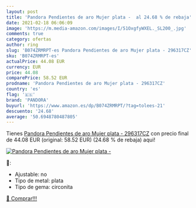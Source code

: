 ```yaml
---
layout: post
title: 'Pandora Pendientes de aro Mujer plata -  al 24.68 % de rebaja'
date: 2021-02-18 06:06:09
image: 'https://m.media-amazon.com/images/I/51OxgfyWXEL._SL200_.jpg'
comments: true
category: ofertas
author: ring
slug: 'B074ZRMRPT-es Pandora Pendientes de aro Mujer plata - 296317CZ'
sku: 'B074ZRMRPT-es'
actualPrice: 44.08 EUR
currency: EUR
price: 44.08
comparePrice: 58.52 EUR
prodname: 'Pandora Pendientes de aro Mujer plata - 296317CZ'
country: 'es'
flag: '🇪🇸'
brand: 'PANDORA'
buyurl: 'https://www.amazon.es/dp/B074ZRMRPT/?tag=tolees-21'
descuento: '24.68'
average: '50.6948780487805'
---
```


Tienes [Pandora Pendientes de aro Mujer plata - 296317CZ](https://www.amazon.es/dp/B074ZRMRPT/?tag=tolees-21) con precio final de  44.08 EUR (original: 58.52 EUR) (24.68 %  de rebaja) aqui!

[![Pandora Pendientes de aro Mujer plata - ](https://m.media-amazon.com/images/I/51OxgfyWXEL._SL200_.jpg)](https://www.amazon.es/dp/B074ZRMRPT/?tag=tolees-21)

🔎:

- Ajustable: no
- Tipo de metal: plata
- Tipo de gema: circonita

[🛒 Comprar!!!](https://www.amazon.es/dp/B074ZRMRPT/?tag=tolees-21)
